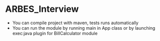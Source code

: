 # ARBES_Interview

- You can compile project with maven, tests runs automatically
- You can run the module by running main in App class or by launching exec:java plugin for BillCalculator module